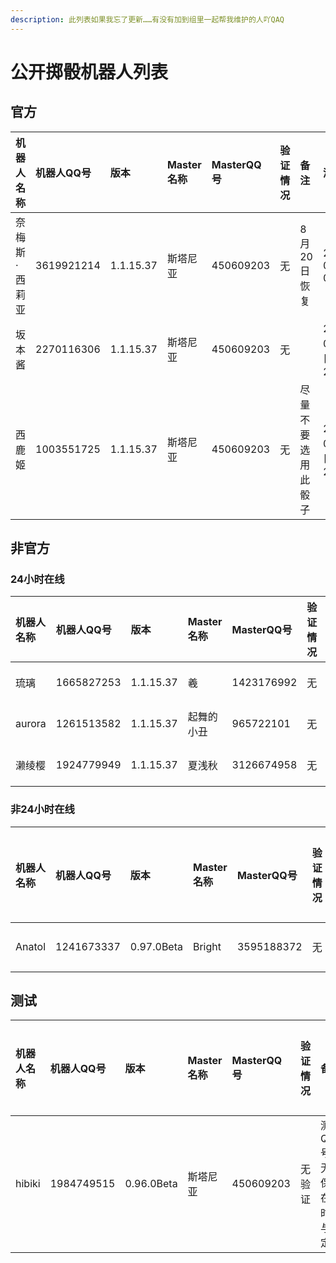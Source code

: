 ```yaml
---
description: 此列表如果我忘了更新……有没有加到组里一起帮我维护的人吖QAQ
---
```


# 公开掷骰机器人列表

## 官方

| 机器人名称 | 机器人QQ号 | 版本 | Master名称 | MasterQQ号 | 验证情况 | 备注 | 添加时间 |
| :--- | :--- | :--- | :--- | :--- | :--- | :--- | :--- |
| 奈梅斯·西莉亚 | 3619921214 | 1.1.15.37 | 斯塔尼亚 | 450609203 | 无 | 8月20日恢复 | 2019-06-19 02:00:41 |
| 坂本酱 | 2270116306 | 1.1.15.37 | 斯塔尼亚 | 450609203 | 无 |  | 2019年08月01日23:03:26 |
| 西鹿姬 | 1003551725 | 1.1.15.37 | 斯塔尼亚 | 450609203 | 无 | 尽量不要选用此骰子 | 2019年08月01日23:04:12 |

## 非官方

### 24小时在线

| 机器人名称 | 机器人QQ号 | 版本 | Master名称 | MasterQQ号 | 验证情况 | 备注 | 添加时间 |
| :--- | :--- | :--- | :--- | :--- | :--- | :--- | :--- |
| 琉璃 | 1665827253 | 1.1.15.37 | 羲 | 1423176992 | 无 | 无 | 2019-06-26 13:43:09 |
| aurora | 1261513582 | 1.1.15.37 | 起舞的小丑 | 965722101 | 无 | 无 | 2019-08-01 23:05:57 |
| 濑绫樱 | 1924779949 | 1.1.15.37 | 夏浅秋 | 3126674958 | 无 | 无 | 2019-08-01 23:06:50 |

### 非24小时在线

| 机器人名称 | 机器人QQ号 | 版本 | Master名称 | MasterQQ号 | 验证情况 | 备注 | 添加时间 | 在线开始时间 | 在线结束时间 |
| :--- | :--- | :--- | :--- | :--- | :--- | :--- | :--- | :--- | :--- |
| Anatol | 1241673337 | 0.97.0Beta | Bright | 3595188372 | 无 | 无 | 2019-06-26 13:46:16 | 不确定 | 不确定 |

## 测试

| 机器人名称 | 机器人QQ号 | 版本 | Master名称 | MasterQQ号 | 验证情况 | 备注 | 添加时间 | 在线开始时间 | 在线结束时间 |
| :--- | :--- | :--- | :--- | :--- | :--- | :--- | :--- | :--- | :--- |
| hibiki | 1984749515 | 0.96.0Beta | 斯塔尼亚 | 450609203 | 无验证 | 测试QQ号，无法保证在线时间与稳定性 | 2019年06月19日02:03:12 | 不定 | 不定 |

